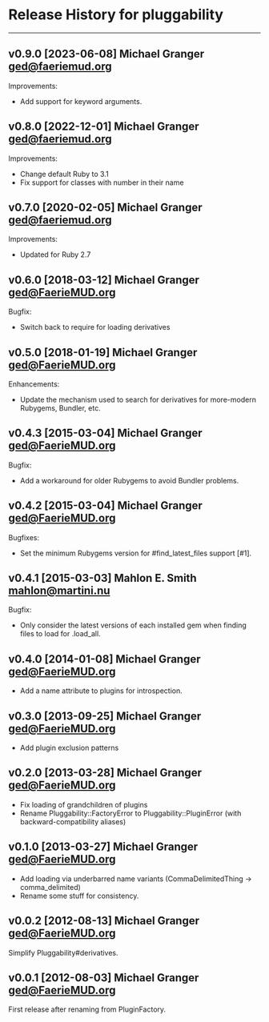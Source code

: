 # Release History for pluggability

---

## v0.9.0 [2023-06-08] Michael Granger <ged@faeriemud.org>

Improvements:

- Add support for keyword arguments.


## v0.8.0 [2022-12-01] Michael Granger <ged@faeriemud.org>

Improvements:

- Change default Ruby to 3.1
- Fix support for classes with number in their name


## v0.7.0 [2020-02-05] Michael Granger <ged@faeriemud.org>

Improvements:

- Updated for Ruby 2.7


## v0.6.0 [2018-03-12] Michael Granger <ged@FaerieMUD.org>

Bugfix:

- Switch back to require for loading derivatives


## v0.5.0 [2018-01-19] Michael Granger <ged@FaerieMUD.org>

Enhancements:

- Update the mechanism used to search for derivatives for more-modern Rubygems,
  Bundler, etc.


## v0.4.3 [2015-03-04] Michael Granger <ged@FaerieMUD.org>

Bugfix:

- Add a workaround for older Rubygems to avoid Bundler problems.


## v0.4.2 [2015-03-04] Michael Granger <ged@FaerieMUD.org>

Bugfixes:

- Set the minimum Rubygems version for #find_latest_files support [#1].


## v0.4.1 [2015-03-03] Mahlon E. Smith <mahlon@martini.nu>

Bugfix:

- Only consider the latest versions of each installed gem
  when finding files to load for .load_all.


## v0.4.0 [2014-01-08] Michael Granger <ged@FaerieMUD.org>

- Add a name attribute to plugins for introspection.


## v0.3.0 [2013-09-25] Michael Granger <ged@FaerieMUD.org>

- Add plugin exclusion patterns


## v0.2.0 [2013-03-28] Michael Granger <ged@FaerieMUD.org>

- Fix loading of grandchildren of plugins
- Rename Pluggability::FactoryError to 
  Pluggability::PluginError (with backward-compatibility aliases)


## v0.1.0 [2013-03-27] Michael Granger <ged@FaerieMUD.org>

- Add loading via underbarred name variants (CommaDelimitedThing ->
  comma_delimited)
- Rename some stuff for consistency.

## v0.0.2 [2012-08-13] Michael Granger <ged@FaerieMUD.org>

Simplify Pluggability#derivatives.


## v0.0.1 [2012-08-03] Michael Granger <ged@FaerieMUD.org>

First release after renaming from PluginFactory.

